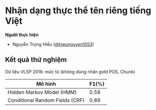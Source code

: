 # Nhận dạng thực thể tên riêng tiếng Việt

**Người thực hiện**
* Nguyễn Trọng Hiếu ([@hieunguyen1053](https://github.com/hieunguyen1053))

## Kết quả thử nghiệm

Dữ liệu VLSP 2016: mức từ (không dùng nhãn gold POS, Chunk)

| Mô hình                         | F1(%) |
| ------------------------------- | ----- |
| Hidden Markov Model (HMM)       | 0.58  |
| Conditional Random Fields (CRF) | 0.89  |
